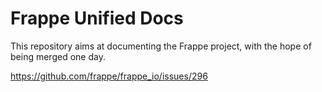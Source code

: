 # Frappe Unified Docs

This repository aims at documenting the Frappe project, with the hope of being merged one day.

https://github.com/frappe/frappe_io/issues/296
